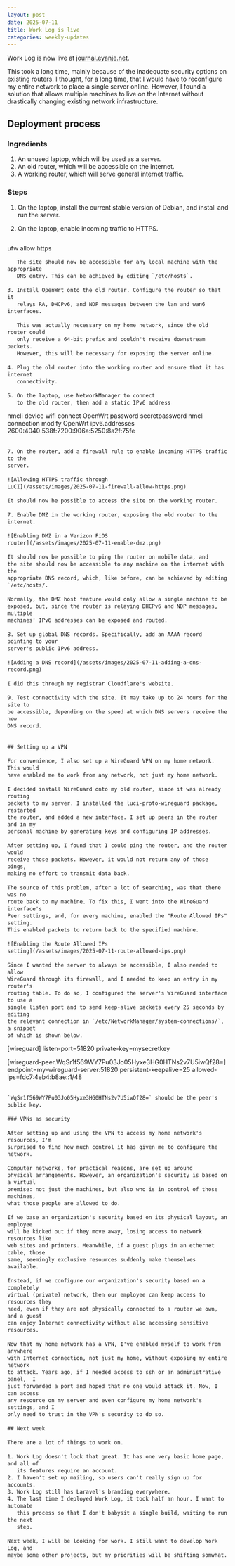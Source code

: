 ```yaml
---
layout: post
date: 2025-07-11
title: Work Log is live
categories: weekly-updates
---
```


Work Log is now live at [journal.eyanje.net](https://journal.eyanje.net).

This took a long time, mainly because of the inadequate security options on
existing routers. I thought, for a long time, that I would have to reconfigure
my entire network to place a single server online. However, I found a
solution that allows multiple machines to live on the Internet without
drastically changing existing network infrastructure.

## Deployment process

### Ingredients

1. An unused laptop, which will be used as a server.
2. An old router, which will be accessible on the internet.
3. A working router, which will serve general internet traffic.

### Steps

1. On the laptop, install the current stable version of Debian, and install and
   run the server.

2. On the laptop, enable incoming traffic to HTTPS.
   ```
ufw allow https
```
   The site should now be accessible for any local machine with the appropriate
   DNS entry. This can be achieved by editing `/etc/hosts`.

3. Install OpenWrt onto the old router. Configure the router so that it
   relays RA, DHCPv6, and NDP messages between the lan and wan6 interfaces.

   This was actually necessary on my home network, since the old router could
   only receive a 64-bit prefix and couldn't receive downstream packets.
   However, this will be necessary for exposing the server online.

4. Plug the old router into the working router and ensure that it has internet
   connectivity.

5. On the laptop, use NetworkManager to connect
   to the old router, then add a static IPv6 address

   ```
nmcli device wifi connect OpenWrt password secretpassword
nmcli connection modify OpenWrt ipv6.addresses 2600:4040:538f:7200:906a:5250:8a2f:75fe
   ```

7. On the router, add a firewall rule to enable incoming HTTPS traffic to the
   server.

   ![Allowing HTTPS traffic through
   LuCI](/assets/images/2025-07-11-firewall-allow-https.png)

   It should now be possible to access the site on the working router.

7. Enable DMZ in the working router, exposing the old router to the internet.

   ![Enabling DMZ in a Verizon FiOS
   router](/assets/images/2025-07-11-enable-dmz.png)

   It should now be possible to ping the router on mobile data, and
   the site should now be accessible to any machine on the internet with the
   appropriate DNS record, which, like before, can be achieved by editing
   `/etc/hosts/.

   Normally, the DMZ host feature would only allow a single machine to be
   exposed, but, since the router is relaying DHCPv6 and NDP messages, multiple
   machines' IPv6 addresses can be exposed and routed.

8. Set up global DNS records. Specifically, add an AAAA record pointing to your
   server's public IPv6 address.

   ![Adding a DNS record](/assets/images/2025-07-11-adding-a-dns-record.png)

   I did this through my registrar Cloudflare's website.

9. Test connectivity with the site. It may take up to 24 hours for the site to
   be accessible, depending on the speed at which DNS servers receive the new
   DNS record.


## Setting up a VPN

For convenience, I also set up a WireGuard VPN on my home network. This would
have enabled me to work from any network, not just my home network.

I decided install WireGuard onto my old router, since it was already routing
packets to my server. I installed the luci-proto-wireguard package, restarted
the router, and added a new interface. I set up peers in the router and in my
personal machine by generating keys and configuring IP addresses.

After setting up, I found that I could ping the router, and the router would
receive those packets. However, it would not return any of those pings,
making no effort to transmit data back.

The source of this problem, after a lot of searching, was that there was no
route back to my machine. To fix this, I went into the WireGuard interface's
Peer settings, and, for every machine, enabled the "Route Allowed IPs" setting.
This enabled packets to return back to the specified machine.

![Enabling the Route Allowed IPs
setting](/assets/images/2025-07-11-route-allowed-ips.png)

Since I wanted the server to always be accessible, I also needed to allow
WireGuard through its firewall, and I needed to keep an entry in my router's
routing table. To do so, I configured the server's WireGuard interface to use a
single listen port and to send keep-alive packets every 25 seconds by editing
the relevant connection in `/etc/NetworkManager/system-connections/`, a snippet
of which is shown below.

```
[wireguard]
listen-port=51820
private-key=mysecretkey

[wireguard-peer.WqSr1f569WY7Pu03Jo05Hyxe3HG0HTNs2v7U5iwQf28=]
endpoint=my-wireguard-server:51820
persistent-keepalive=25
allowed-ips=fdc7:4eb4:b8ae::1/48
```

`WqSr1f569WY7Pu03Jo05Hyxe3HG0HTNs2v7U5iwQf28=` should be the peer's public key.

### VPNs as security

After setting up and using the VPN to access my home network's resources, I'm
surprised to find how much control it has given me to configure the network.

Computer networks, for practical reasons, are set up around
physical arrangements. However, an organization's security is based on a virtual
premise: not just the machines, but also who is in control of those machines,
what those people are allowed to do. 

If we base an organization's security based on its physical layout, an employee
will be kicked out if they move away, losing access to network resources like
web sites and printers. Meanwhile, if a guest plugs in an ethernet cable, those
same, seemingly exclusive resources suddenly make themselves available.

Instead, if we configure our organization's security based on a completely
virtual (private) network, then our employee can keep access to resources they
need, even if they are not physically connected to a router we own, and a guest
can enjoy Internet connectivity without also accessing sensitive resources.

Now that my home network has a VPN, I've enabled myself to work from anywhere
with Internet connection, not just my home, without exposing my entire network
to attack. Years ago, if I needed access to ssh or an administrative panel,  I
just forwarded a port and hoped that no one would attack it. Now, I can access
any resource on my server and even configure my home network's settings, and I
only need to trust in the VPN's security to do so.

## Next week

There are a lot of things to work on.

1. Work Log doesn't look that great. It has one very basic home page, and all of
   its features require an account.
2. I haven't set up mailing, so users can't really sign up for accounts.
3. Work Log still has Laravel's branding everywhere.
4. The last time I deployed Work Log, it took half an hour. I want to automate
   this process so that I don't babysit a single build, waiting to run the next
   step. 

Next week, I will be looking for work. I still want to develop Work Log, and
maybe some other projects, but my priorities will be shifting somwhat.


